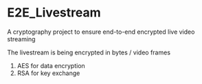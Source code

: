 # E2E_Livestream
A cryptography project to ensure end-to-end encrypted live video streaming

The livestream is being encrypted in bytes / video frames

1) AES for data encryption
2) RSA for key exchange
